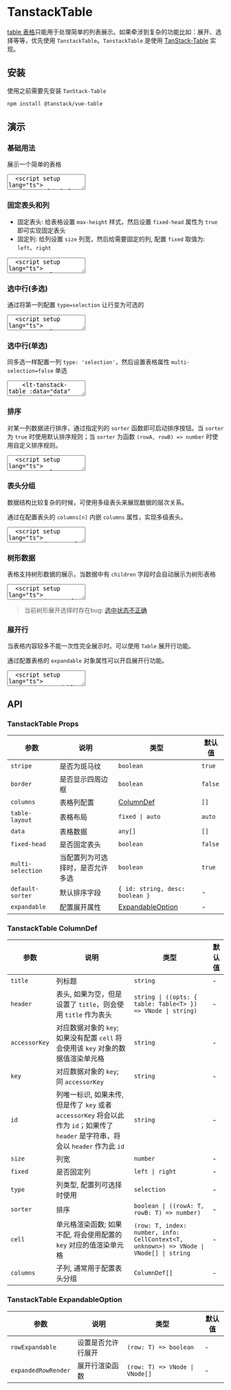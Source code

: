 # TanstackTable

[table 表格](/components/table)只能用于处理简单的列表展示。如果牵涉到复杂的功能比如：展开、选择等等，优先使用 `TanstackTable`。`TanstackTable` 是使用 [TanStack-Table](https://tanstack.com/table/latest) 实现。

## 安装

使用之前需要先安装 `TanStack-Table`

```bash
npm install @tanstack/vue-table
```

## 演示

<script setup lang="ts">
  import { TanstackTable, Tag, Button } from "../../src"
  import { h } from 'vue'

  type Person = {
    firstName: string;
    lastName: string;
    age: number;
    visits: number;
    status: string;
    progress: number;
  };

  const data: Person[] = [
    {
      firstName: 'tanner',
      lastName: 'linsley',
      age: 24,
      visits: 100,
      status: 'loading',
    },
    {
      firstName: 'tandy',
      lastName: 'miller',
      age: 40,
      visits: 40,
      status: 'success',
    },
    {
      firstName: 'tanner',
      lastName: 'linsley',
      age: 24,
      visits: 100,
      status: 'loading',
    },
  ];

  const data1 =  [
    {
      firstName: 'tanner',
      lastName: 'linsley',
      age: 24,
      visits: 100,
      status: 'In Relationship',
      progress: 50,
    },
    {
      firstName: 'tandy',
      lastName: 'miller',
      age: 40,
      visits: 40,
      status: 'Single',
      progress: 80,
    },
    {
      firstName: 'joe',
      lastName: 'dirte',
      age: 45,
      visits: 20,
      status: 'Complicated',
      progress: 10,
    },
  ]

  const data2 = [
    {
      "firstName": "Justina",
      "lastName": "Auer",
      "age": 1,
      "children": [
        {
          "firstName": "Luz",
          "lastName": "Hayes",
          "age": 13
        },
        {
          "firstName": "Susan",
          "lastName": "Rempel",
          "age": 14,
          "children": [
            {
              "firstName": "Madisyn",
              "lastName": "Lemke",
              "age": 26
            }
          ]
        }
      ]
    },
    {
      "firstName": "Ralph",
      "lastName": "Lindgren",
      "age": 33
    }
  ]

  const columns = [
    {
      header: '姓名',
      cell: (row) => {
        return `${row.firstName}.${row.lastName}`
      },
    },
    {
      key: 'age',
      title: '年龄'
    },
    {
      key: 'visits',
      title: '访问次数'
    },
    {
      header: '状态',
      key: 'status',
      cell: (row) => {
        let type = 'primary'
        if (row.status === 'success') {
          type = 'success'
        } else if (row.status === 'error') {
          type = 'error'
        }
        return h(Tag, { type: type }, { default: () => row.status })
      }
    },
    {
      header: '操作',
      id: 'operation',
      cell: () => {
        return [
          h(Button, { type: 'primary', text: true }, { default: () => '编辑' }),
          h(Button, { type: 'primary', text: true }, { default: () => '删除' })
        ]
      }
    }
  ]

  const columns1 = [
    {
      header: '姓名',
      cell: (row) => {
        return `${row.firstName}.${row.lastName}`
      },
      size:200,
      fixed: 'left'
    },
    {
      key: 'age',
      title: '年龄',
      size: 80
    },
    {
      key: 'visits',
      title: '访问次数',
      size: 160
    },
    {
      header: '状态',
      key: 'status',
      cell: (row) => {
        let type = 'primary'
        if (row.status === 'success') {
          type = 'success'
        } else if (row.status === 'error') {
          type = 'error'
        }
        return h(Tag, { type: type }, { default: () => row.status })
      },
      size: 180
    },
    {
      header: '操作',
      id: 'operation',
      cell: () => {
        return [
          h(Button, { type: 'primary', text: true }, { default: () => '编辑' }),
          h(Button, { type: 'primary', text: true }, { default: () => '删除' })
        ]
      },
      size: 200,
      fixed: 'right'
    }
  ]

  const columns2 = [{
    type: 'selection'
  }, ...columns]

  const columns3 = [
    {
      header: '姓名',
      cell: (row) => {
        return `${row.firstName}.${row.lastName}`
      },
    },
    {
      key: 'age',
      title: '年龄',
      sorter: true
    },
    {
      key: 'visits',
      title: '访问次数'
    },
    {
      header: '状态',
      key: 'status',
      cell: (row) => {
        let type = 'primary'
        if (row.status === 'success') {
          type = 'success'
        } else if (row.status === 'error') {
          type = 'error'
        }
        return h(Tag, { type: type }, { default: () => row.status })
      }
    },
    {
      header: '操作',
      id: 'operation',
      cell: () => {
        return [
          h(Button, { type: 'primary', text: true }, { default: () => '编辑' }),
          h(Button, { type: 'primary', text: true }, { default: () => '删除' })
        ]
      }
    }
  ]

  const columns4 = [
    {
      header: 'hello',
      id: 'hello',
      columns: [
        { accessorKey: 'firstName' },
        { accessorKey: 'lastName', header: 'Last Name' }
      ]
    },
    {
      header: 'Info',
      columns: [
        { accessorKey: 'age', header: 'Age' },
        {
          header: 'More Info',
          id: 'MoreInfo',
          columns: [
            { accessorKey: 'visits', header: 'Visits' },
            { accessorKey: 'status', header: 'Status' },
            { accessorKey: 'progress', header: 'Profile Progress' }
          ]
        }
      ]
    }
  ]

  const columns5 = [
    { type: 'selection' },
    { key: 'firstName' },
    { key: 'lastName' },
    { key: 'age' }
  ]

  const expandable = {
    rowExpandable: (record) => record.age < 40,
    expandedRowRender: (record) => h('div', JSON.stringify(record, null, 8))
  }
</script>

### 基础用法

展示一个简单的表格

<ClientOnly>
  <CodePreview>
  <textarea lang="vue">
  <script setup lang="ts">
    import { h } from 'vue'
    //-
    type Person = {
      firstName: string;
      lastName: string;
      age: number;
      visits: number;
      status: string;
      progress: number;
    };
    //-
    const data: Person[] = [
      {
        firstName: 'tanner',
        lastName: 'linsley',
        age: 24,
        visits: 100,
        status: 'loading',
      },
      {
        firstName: 'tandy',
        lastName: 'miller',
        age: 40,
        visits: 40,
        status: 'success',
      },
      {
        firstName: 'joe',
        lastName: 'dirte',
        age: 45,
        visits: 20,
        status: 'error',
      },
    ];
    //-
    const columns = [
      {
        header: '姓名',
        cell: (row) => {
          return `${row.firstName}.${row.lastName}`
        },
      },
      {
        key: 'age',
        title: '年龄'
      },
      {
        key: 'visits',
        title: '访问次数'
      },
      {
        header: '状态',
        key: 'status',
        cell: (row) => {
          let type = 'primary'
          if (row.status === 'success') {
            type = 'success'
          } else if (row.status === 'error') {
            type = 'error'
          }
          return h(NtTag, { type: type }, { default: () => row.status })
        }
      },
      {
        header: '操作',
        id: 'operation',
        cell: () => {
          return [
            h(NtButton, { type: 'primary', text: true }, { default: () => '编辑' }),
            h(NtButton, { type: 'primary', text: true }, { default: () => '删除' })
          ]
        }
      }
    ]
  </script>
  <template>
    <lt-tanstack-table :data="data" :columns="columns" border></lt-tanstack-table>
  </template>
  </textarea>
  <template #preview>
    <TanstackTable :data="data" :columns="columns" border></TanstackTable>
  </template>
  </CodePreview>
</ClientOnly>

### 固定表头和列

- 固定表头: 给表格设置 `max-height` 样式，然后设置 `fixed-head` 属性为 `true` 即可实现固定表头
- 固定列: 给列设置 `size` 列宽，然后给需要固定的列, 配置 `fixed` 取值为: `left`、`right`

<ClientOnly>
  <CodePreview>
  <textarea lang="vue">
  <script setup lang="ts">
    const columns1 = [
      {
        header: '姓名',
        cell: (row) => {
          return `${row.firstName}.${row.lastName}`
        },
        size:200,
        fixed: 'left'
      },
      {
        key: 'age',
        title: '年龄',
        size: 80
      },
      {
        key: 'visits',
        title: '访问次数',
        size: 160
      },
      {
        header: '状态',
        key: 'status',
        cell: (row) => {
          let type = 'primary'
          if (row.status === 'success') {
            type = 'success'
          } else if (row.status === 'error') {
            type = 'error'
          }
          return h(NtTag, { type: type }, { default: () => row.status })
        },
        size: 180
      },
      {
        header: '操作',
        id: 'operation',
        cell: () => {
          return [
            h(NtButton, { type: 'primary', text: true }, { default: () => '编辑' }),
            h(NtButton, { type: 'primary', text: true }, { default: () => '删除' })
          ]
        },
        size: 200,
        fixed: 'right'
      }
    ]
  </script>
  <template>
    <lt-tanstack-table
      :data="data"
      :columns="columns1"
      fixed-head
      style="max-height:150px;"
    ></lt-tanstack-table>
  </template>
  </textarea>
  <template #preview>
    <TanstackTable :data="data" :columns="columns1" fixed-head style="max-height:150px;"></TanstackTable>
  </template>
  </CodePreview>
</ClientOnly>

### 选中行(多选)

通过将第一列配置 `type=selection` 让行变为可选的

<ClientOnly>
  <CodePreview>
  <textarea lang="vue">
  <script setup lang="ts">
    const columns2 = [{
      type: 'selection'
    }, ...columns]
  </script>
  <template>
    <lt-tanstack-table :data="data" :columns="columns2"></lt-tanstack-table>
  </template>
  </textarea>
  <template #preview>
    <TanstackTable :data="data" :columns="columns2"></TanstackTable>
  </template>
  </CodePreview>
</ClientOnly>

### 选中行(单选)

同多选一样配置一列 `type: 'selection'`，然后设置表格属性 `multi-selection=false` 单选

<ClientOnly>
  <CodePreview>
  <textarea lang="vue-html">
    <lt-tanstack-table :data="data" :columns="columns2" :multi-selection="false"></lt-tanstack-table>
  </textarea>
  <template #preview>
    <TanstackTable :data="data" :columns="columns2" :multi-selection="false"></TanstackTable>
  </template>
  </CodePreview>
</ClientOnly>

### 排序

对某一列数据进行排序，通过指定列的 `sorter` 函数即可启动排序按钮。当 `sorter` 为 `true` 时使用默认排序规则；当 `sorter` 为函数 `(rowA, rowB) => number` 时使用自定义排序规则。

<ClientOnly>
  <CodePreview>
  <textarea lang="vue">
  <script setup lang="ts">
    const columns3 = [{
      key: 'age',
      title: '年龄',
      sorter: true
    }]
  </script>
  <template>
    <lt-tanstack-table :data="data" :columns="columns3"></lt-tanstack-table>
  </template>
  </textarea>
  <template #preview>
    <TanstackTable :data="data" :columns="columns3"></TanstackTable>
  </template>
  </CodePreview>
</ClientOnly>

### 表头分组

数据结构比较复杂的时候，可使用多级表头来展现数据的层次关系。

通过在配置表头的 `columns[n]` 内嵌 `columns` 属性，实现多级表头。

<ClientOnly>
  <CodePreview>
  <textarea lang="vue">
  <script setup lang="ts">
    const data1 =  [
      {
        firstName: 'tanner',
        lastName: 'linsley',
        age: 24,
        visits: 100,
        status: 'In Relationship',
        progress: 50,
      },
      {
        firstName: 'tandy',
        lastName: 'miller',
        age: 40,
        visits: 40,
        status: 'Single',
        progress: 80,
      },
      {
        firstName: 'joe',
        lastName: 'dirte',
        age: 45,
        visits: 20,
        status: 'Complicated',
        progress: 10,
      },
    ]
    //-
    const columns4 = [
      {
        header: 'hello',
        id: 'hello',
        columns: [
          { accessorKey: 'firstName' },
          { accessorKey: 'lastName', header: 'Last Name' }
        ]
      },
      {
        header: 'Info',
        columns: [
          { accessorKey: 'age', header: 'Age' },
          {
            header: 'More Info',
            id: 'MoreInfo',
            columns: [
              { accessorKey: 'visits', header: 'Visits' },
              { accessorKey: 'status', header: 'Status' },
              { accessorKey: 'progress', header: 'Profile Progress' }
            ]
          }
        ]
      }
    ]
  </script>
  <template>
    <lt-tanstack-table :data="data1" :columns="columns4" border></lt-tanstack-table>
  </template>
  </textarea>
  <template #preview>
    <TanstackTable :data="data1" :columns="columns4" border></TanstackTable>
  </template>
  </CodePreview>
</ClientOnly>

### 树形数据

表格支持树形数据的展示，当数据中有 `children` 字段时会自动展示为树形表格

<ClientOnly>
  <CodePreview>
  <textarea lang="vue">
  <script setup lang="ts">
    const data2 = [
      {
        "firstName": "Justina",
        "lastName": "Auer",
        "age": 1,
        "children": [
          {
            "firstName": "Luz",
            "lastName": "Hayes",
            "age": 13
          },
          {
            "firstName": "Susan",
            "lastName": "Rempel",
            "age": 14,
            "children": [
              {
                "firstName": "Madisyn",
                "lastName": "Lemke",
                "age": 26
              }
            ]
          }
        ]
      },
      {
        "firstName": "Ralph",
        "lastName": "Lindgren",
        "age": 33
      }
    ]
    //-
    const columns5 = [
      { type: 'selection' },
      { key: 'firstName' },
      { key: 'lastName' },
      { key: 'age' }
    ]
  </script>
  <template>
    <lt-tanstack-table :data="data2" :columns="columns5"></lt-tanstack-table>
  </template>
  </textarea>
  <template #preview>
    <TanstackTable :data="data2" :columns="columns5"></TanstackTable>
  </template>
  </CodePreview>
</ClientOnly>

> 当前树形展开选择时存在bug: [选中状态不正确](https://github.com/TanStack/table/issues/5620#issue-2365424488)

### 展开行

当表格内容较多不能一次性完全展示时。可以使用 `Table` 展开行功能。

通过配置表格的 `expandable` 对象属性可以开启展开行功能。

<ClientOnly>
  <CodePreview>
  <textarea lang="vue">
  <script setup lang="ts">
    const expandable = {
      rowExpandable: (record) => record.age < 40,
      expandedRowRender: (record) => h('div', JSON.stringify(record, null, 8))
    }
  </script>
  <template>
    <lt-tanstack-table :data="data" :columns="columns" :expandable="expandable"></lt-tanstack-table>
  </template>
  </textarea>
  <template #preview>
    <TanstackTable :data="data" :columns="columns" :expandable="expandable"></TanstackTable>
  </template>
  </CodePreview>
</ClientOnly>

## API

### TanstackTable Props

<!-- prettier-ignore -->
| 参数 | 说明 | 类型 | 默认值 |
| --- | --- | --- | --- |
| `stripe` | 是否为斑马纹 | `boolean` | `true` |
| `border` | 是否显示四周边框 | `boolean` | `false` |
| `columns` | 表格列配置 | [ColumnDef](/components/tanstacktable#tanstacktable-columndef) | `[]` |
| `table-layout` | 表格布局 | `fixed \| auto` | `auto` |
| `data` | 表格数据 | `any[]` | `[]` |
| `fixed-head` | 是否固定表头 | `boolean` | `false` |
| `multi-selection` | 当配置列为可选择时，是否允许多选 | `boolean` | `true` |
| `default-sorter` | 默认排序字段 | `{ id: string, desc: boolean }` | - |
| `expandable` | 配置展开属性 | [ExpandableOption](/components/tanstacktable#tanstacktable-expandableoption) | - |

### TanstackTable ColumnDef

<!-- prettier-ignore -->
| 参数 | 说明 | 类型 | 默认值 |
| --- | --- | --- | --- |
| `title` | 列标题 | `string` | - |
| `header` | 表头, 如果为空，但是设置了 `title`，则会使用 `title` 作为表头 | `string \| ((opts: { table: Table<T> }) => VNode \| string)` | - |
| `accessorKey` | 对应数据对象的 `key`; 如果没有配置 `cell` 将会使用该 `key` 对象的数据值渲染单元格 | `string` | - |
| `key` | 对应数据对象的 `key`; 同 `accessorKey` | `string` | - |
| `id` | 列唯一标识, 如果未传, 但是传了 `key` 或者 `accessorKey` 将会以此作为 `id`；如果传了 `header` 是字符串，将会以 `header` 作为此 `id` | `string` | - |
| `size` | 列宽 | `number` | - |
| `fixed` | 是否固定列 | `left \| right` | - |
| `type` | 列类型, 配置列可选择时使用 | `selection` | - |
| `sorter` | 排序 | `boolean \| ((rowA: T, rowB: T) => number)` | - |
| `cell` | 单元格渲染函数; 如果不配, 将会使用配置的 `key` 对应的值渲染单元格 | `(row: T, index: number, info: CellContext<T, unknown>) => VNode \| VNode[] \| string` | - |
| `columns` | 子列, 通常用于配置表头分组 | `ColumnDef[]` | - |

### TanstackTable ExpandableOption

<!-- prettier-ignore -->
| 参数 | 说明 | 类型 | 默认值 |
| --- | --- | --- | --- |
| `rowExpandable` | 设置是否允许行展开 | `(row: T) => boolean` | - |
| `expandedRowRender` | 展开行渲染函数 | `(row: T) => VNode \| VNode[]` | - |
